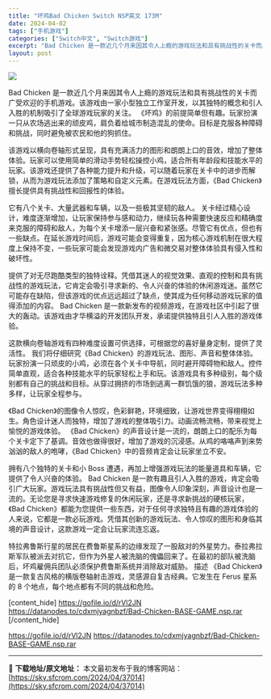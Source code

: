 ```yaml
---
title: "坏鸡Bad Chicken Switch NSP英文 173M"
date: 2024-04-02
tags: ["手机游戏"]
categories: ["Switch中文", "Switch游戏"]
excerpt: "Bad Chicken 是一款近几个月来因其令人上瘾的游戏玩法和具有挑战性的关卡而广受欢迎的手机游戏。该游戏由一家小型独立工作室开发，以其独特的概念和引人入胜的机制吸引了全球游戏玩家的关注。 《坏鸡》的前提简单但有趣。玩家扮演一只从农场逃出来的顽皮鸡，肩负着给城市制造混乱的使命。目标是克服各种障碍和&hellip;"
layout: post
---
```


<img class="aligncenter lazy entered loaded" src="https://sky.sfcrom.com/wp-content/uploads/2024/03/20240329123308-76cbf.jpeg" />

Bad Chicken 是一款近几个月来因其令人上瘾的游戏玩法和具有挑战性的关卡而广受欢迎的手机游戏。该游戏由一家小型独立工作室开发，以其独特的概念和引人入胜的机制吸引了全球游戏玩家的关注。 《坏鸡》的前提简单但有趣。玩家扮演一只从农场逃出来的顽皮鸡，肩负着给城市制造混乱的使命。目标是克服各种障碍和挑战，同时避免被农民和他的狗抓住。

该游戏以横向卷轴形式呈现，具有充满活力的图形和朗朗上口的音效，增加了整体体验。玩家可以使用简单的滑动手势轻松操控小鸡，适合所有年龄段和技能水平的玩家。该游戏还提供了各种能力提升和升级，可以随着玩家在关卡中的进步而解锁，从而为游戏玩法添加了策略和自定义元素。在游戏玩法方面，《Bad Chicken》擅长提供具有挑战性和回报性的体验。

它有八个关卡、大量武器和车辆，以及一些极其坚韧的敌人。
关卡经过精心设计，难度逐渐增加，让玩家保持参与感和动力，继续玩各种需要快速反应和精确度来克服的障碍和敌人，为每个关卡增添一层兴奋和紧张感。尽管它有优点，但也有一些缺点。在延长游戏时间后，游戏可能会变得重复，因为核心游戏机制在很大程度上保持不变，一些玩家可能会发现游戏内广告和微交易对整体体验具有侵入性和破坏性。

提供了对无尽跑酷类型的独特诠释。凭借其迷人的视觉效果、直观的控制和具有挑战性的游戏玩法，它肯定会吸引寻求新的、令人兴奋的体验的休闲游戏迷。虽然它可能存在缺陷，但该游戏的优点远远超过了缺点，使其成为任何移动游戏玩家的值得添加的内容。 Bad Chicken 是一款新发布的视频游戏，在游戏社区中引起了很大的轰动。该游戏由才华横溢的开发团队开发，承诺提供独特且引人入胜的游戏体验。

这款横向卷轴游戏有四种难度设置可供选择，可根据您的喜好量身定制，提供了灵活性。
我们将仔细研究《Bad Chicken》的游戏玩法、图形、声音和整体体验。玩家扮演一只顽皮的小鸡，必须在各个关卡中导航，同时避开障碍物和敌人。控件简单直观，适合各种技能水平的玩家轻松上手和玩。该游戏具有多种级别，每个级别都有自己的挑战和目标。从穿过拥挤的市场到逃离一群饥饿的狼，游戏玩法多种多样，让玩家全程参与。

《Bad Chicken》的图像令人惊叹，色彩鲜艳，环境细致，让游戏世界变得栩栩如生。角色设计迷人而独特，增加了游戏的整体吸引力。动画流畅流畅，带来视觉上愉悦的游戏体验。 《Bad Chicken》的声音设计是一流的，朗朗上口的配乐为每个关卡定下了基调。音效也做得很好，增加了游戏的沉浸感。从鸡的咯咯声到来势汹汹的敌人的咆哮，《Bad Chicken》中的音频肯定会让玩家坐立不安。

拥有八个独特的关卡和小 Boss 遭遇，再加上增强游戏玩法的能量道具和车辆，它提供了令人兴奋的体验。
Bad Chicken 是一款有趣且引人入胜的游戏，肯定会吸引广大玩家。游戏玩法具有挑战性但又有益，图像令人印象深刻，声音设计也是一流的。无论您是寻求快速游戏修复的休闲玩家，还是寻求新挑战的硬核玩家，《Bad Chicken》都能为您提供一些东西，对于任何寻求独特且有趣的游戏体验的人来说，它都是一款必玩游戏。凭借其创新的游戏玩法、令人惊叹的图形和身临其境的声音设计，这款游戏一定会让玩家流连忘返。

特拉弗鲁斯行星的居民在费鲁斯星系的边缘发现了一股敌对的外星势力。泰拉弗拉斯军队被派去对抗它，但作为外星人被洗脑的傀儡回来了。在最初的部队被洗脑后，坏鸡雇佣兵团队必须保护费鲁斯系统并消除敌对威胁。
描述 《Bad Chicken》是一款复古风格的横版卷轴射击游戏，灵感源自复古经典。它发生在 Ferus 星系的 8 个地点，每个地点都有不同的挑战和危险。

[content_hide]
https://gofile.io/d/rVl2JN
https://datanodes.to/cdxmjyagnbzf/Bad-Chicken-BASE-GAME.nsp.rar
[/content_hide]

<!--wechatfans start-->
https://gofile.io/d/rVl2JN
https://datanodes.to/cdxmjyagnbzf/Bad-Chicken-BASE-GAME.nsp.rar
<!--wechatfans end-->

---
📖 **下载地址/原文地址：** 本文最初发布于我的博客网站：[https://sky.sfcrom.com/2024/04/37014](https://sky.sfcrom.com/2024/04/37014)
